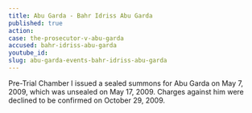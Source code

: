 ```yaml
---
title: Abu Garda - Bahr Idriss Abu Garda
published: true
action:
case: the-prosecutor-v-abu-garda
accused: bahr-idriss-abu-garda
youtube_id:
slug: abu-garda-events-bahr-idriss-abu-garda
---
```



Pre-Trial Chamber I issued a sealed summons for Abu Garda on May 7, 2009, which was unsealed on May 17, 2009. Charges against him were declined to be confirmed on October 29, 2009.